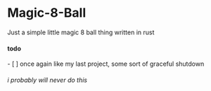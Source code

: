 # Magic-8-Ball

Just a simple little magic 8 ball thing written in rust

<h4>todo</h4>
- [ ] once again like my last project, some sort of graceful shutdown
<h6>i probably will never do this</h6>
